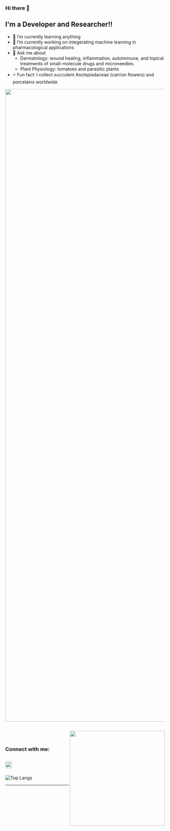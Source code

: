 ### Hi there 👋

<!--
**jql2021/jql2021** is a ✨ _special_ ✨ repository because its `README.md` (this file) appears on your GitHub profile.

Here are some ideas to get you started:


- 👯 I’m looking to collaborate on ...
- 🤔 I’m looking for help with ...
- 📫 How to reach me: ...
- 😄 Pronouns: ...

-->

## I'm a Developer and Researcher!!
- 🌱 I’m currently learning anything
- 🔭 I’m currently working on integerating machine learning in pharmacological applications
- 💬 Ask me about 
	- Dermatology: wound healing, inflammation, autoimmune, and topical treatments of small-molecule drugs and microneedles. 
	- Plant Physiology: tomatoes and parasitic plants
- ⚡ Fun fact: I collect succulent Asclepiadaceae (carrion flowers) and porcelains worldwide

<img src="https://github.com/junqilu/junqilu/blob/main/cover.png" 
     align="center"
     width="2000"/>
     
     

<img src="https://github.com/junqilu/junqilu/blob/main/IMG_7292.PNG" 
     align="right"
     style="height:300px;
	    width:auto"/>
<br />
---

### Connect with me:
[<img align="left" alt="codeSTACKr | LinkedIn" width="22px" src="https://cdn.jsdelivr.net/npm/simple-icons@v3/icons/linkedin.svg" />][linkedin]
<br />
---

![Top Langs](https://github-readme-stats.vercel.app/api/top-langs/?username=junqilu)

---

[linkedin]: https://www.linkedin.com/in/junqi-lu/


